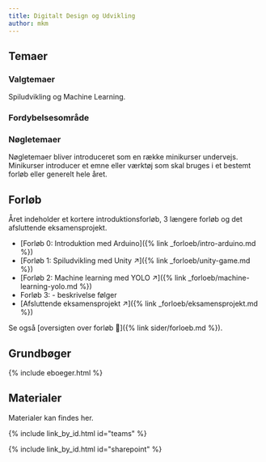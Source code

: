 ```yaml
---
title: Digitalt Design og Udvikling
author: mkm
---
```



## Temaer
### Valgtemaer
Spiludvikling og Machine Learning. 

### Fordybelsesområde

### Nøgletemaer
Nøgletemaer bliver introduceret som en række minikurser undervejs. 
Minikurser introducer et emne eller værktøj som skal bruges i et bestemt forløb eller generelt hele året.


## Forløb
Året indeholder et kortere introduktionsforløb, 3 længere forløb og det afsluttende eksamensprojekt.

- [Forløb 0: Introduktion med Arduino]({% link _forloeb/intro-arduino.md %})
- [Forløb 1: Spiludvikling med Unity ↗]({% link _forloeb/unity-game.md %})
- [Forløb 2: Machine learning med YOLO ↗]({% link _forloeb/machine-learning-yolo.md %})
- Forløb 3:  - beskrivelse følger 
- [Afsluttende eksamensprojekt ↗]({% link _forloeb/eksamensprojekt.md %})

Se også [oversigten over forløb 🔗]({% link sider/forloeb.md %}).

## Grundbøger
{% include eboeger.html %}

## Materialer 
Materialer kan findes her.

{% include link_by_id.html id="teams" %}

{% include link_by_id.html id="sharepoint" %}


